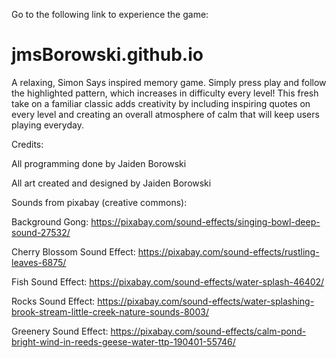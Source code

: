 Go to the following link to experience the game: 

# jmsBorowski.github.io

A relaxing, Simon Says inspired memory game. Simply press play and follow the highlighted pattern, which increases in difficulty every level! 
This fresh take on a familiar classic adds creativity by including inspiring quotes on every level and creating an overall atmosphere of calm that will keep users playing everyday. 

Credits: 

All programming done by Jaiden Borowski 

All art created and designed by Jaiden Borowski 

Sounds from pixabay (creative commons): 

Background Gong: https://pixabay.com/sound-effects/singing-bowl-deep-sound-27532/ 

Cherry Blossom Sound Effect: https://pixabay.com/sound-effects/rustling-leaves-6875/ 

Fish Sound Effect: https://pixabay.com/sound-effects/water-splash-46402/ 

Rocks Sound Effect: https://pixabay.com/sound-effects/water-splashing-brook-stream-little-creek-nature-sounds-8003/ 

Greenery Sound Effect: https://pixabay.com/sound-effects/calm-pond-bright-wind-in-reeds-geese-water-ttp-190401-55746/
